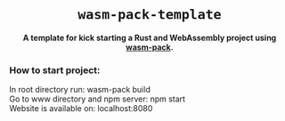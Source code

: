 <div align="center">

  <h1><code>wasm-pack-template</code></h1>

  <strong>A template for kick starting a Rust and WebAssembly project using <a href="https://github.com/rustwasm/wasm-pack">wasm-pack</a>.</strong>
</div>

<h3> How to start project: </h3>
<div>In root directory run: wasm-pack build</div>
<div>Go to www directory and npm server: npm start</div>
<div>Website is available on: localhost:8080  </div>
